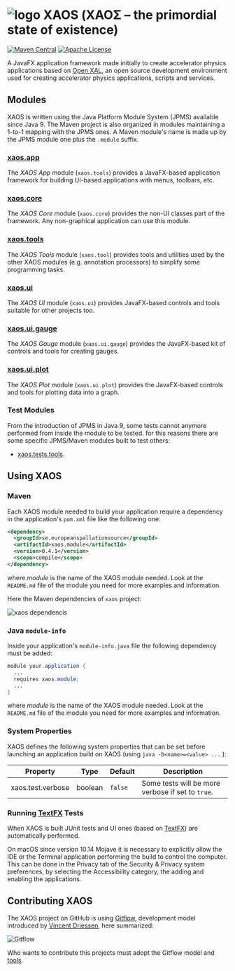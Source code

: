 # ![logo](https://github.com/ESSICS/XAOS/blob/master/doc/logo-small.png) XAOS (ΧΑΟΣ – the primordial state of existence)

<!-- [![Sonatype Nexus (Snapshots)](https://img.shields.io/nexus/s/https/oss.sonatype.org/se.europeanspallationsource/xaos.svg)](https://oss.sonatype.org/content/repositories/snapshots/se/europeanspallationsource/xaos/) -->
[![Maven Central](https://img.shields.io/maven-central/v/se.europeanspallationsource/xaos.svg)](https://repo1.maven.org/maven2/se/europeanspallationsource/xaos)
[![Apache License](https://img.shields.io/badge/license-Apache%20License%202.0-yellow.svg)](http://www.apache.org/licenses/LICENSE-2.0)

A JavaFX application framework made initially to create accelerator physics
applications based on [Open XAL](https://github.com/openxal/openxal), an open
source development environment used for creating accelerator physics
applications, scripts and services.


## Modules

XAOS is written using the Java Platform Module System (JPMS) available since
Java 9. The Maven project is also organized in modules maintaining a 1-to-1
mapping with the JPMS ones. A Maven module's name is made up by the JPMS module
one plus the `.module` suffix.

### [xaos.app](https://github.com/ESSICS/XAOS/tree/master/xaos.app.module)

The _XAOS App_ module (`xaos.tools`) provides a JavaFX-based application
framework for building UI-based applications with menus, toolbars, etc.

### [xaos.core](https://github.com/ESSICS/XAOS/tree/master/xaos.core.module)

The _XAOS Core_ module (`xaos.core`) provides the non-UI classes part of the
framework. Any non-graphical application can use this module.

### [xaos.tools](https://github.com/ESSICS/XAOS/tree/master/xaos.tools.module)

The _XAOS Tools_ module (`xaos.tool`) provides tools and utilities used by the
other XAOS modules (e.g. annotation processors) to simplify some programming
tasks.

### [xaos.ui](https://github.com/ESSICS/XAOS/tree/master/xaos.ui.module)

The _XAOS UI_ module (`xaos.ui`) provides JavaFX-based controls and tools
suitable for other projects too.

### [xaos.ui.gauge](https://github.com/ESSICS/XAOS/tree/master/xaos.ui.gauge.module)

The _XAOS Gauge_ module (`xaos.ui.gauge`) provides the JavaFX-based kit of
controls and tools for creating gauges.

### [xaos.ui.plot](https://github.com/ESSICS/XAOS/tree/master/xaos.ui.plot.module)

The _XAOS Plot_ module (`xaos.ui.plot`) provides the JavaFX-based controls and
tools for plotting data into a graph.

### Test Modules

From the introduction of JPMS in Java 9, some tests cannot anymore performed
from inside the module to be tested. for this reasons there are some specific
JPMS/Maven modules built to test others:

* [xaos.tests.tools](https://github.com/ESSICS/XAOS/tree/master/xaos.tests.tools.module).

## Using XAOS


### Maven

Each XAOS module needed to build your application require a dependency in the
application's `pom.xml` file like the following one:

```xml
<dependency>
  <groupId>se.europeanspallationsource</groupId>
  <artifactId>xaos.module</artifactId>
  <version>0.4.1</version>
  <scope>compile</scope>
</dependency>
```

where _module_ is the name of the XAOS module needed. Look at the `README.md`
file of the module you need for more examples and information.

Here the Maven dependencies of `xaos` project:

![xaos dependencis](https://github.com/ESSICS/XAOS/blob/master/doc/maven-dependencies.png)


### Java `module-info`

Inside your application's `module-info.java` file the following dependency must
be added:

```java
module your.application {
  ...
  requires xaos.module;
  ...
}
```

where _module_ is the name of the XAOS module needed. Look at the `README.md`
file of the module you need for more examples and information.


### System Properties

XAOS defines the following system properties that can be set before launching
an application build on XAOS (using `java -D<name>=<value> ...` ):

Property | Type | Default | Description
-------- | ---- | ------- | -----------
xaos.test.verbose | boolean | `false` | Some tests will be more verbose if set to `true`.

### Running [TextFX](https://github.com/TestFX/TestFX) Tests

When XAOS is built JUnit tests and UI ones (based on [TextFX](https://github.com/TestFX/TestFX))
are automatically performed.

On macOS since version 10.14 Mojave it is necessary to explicitly allow the IDE
or the Terminal application performing the build to control the computer. This
can be done in the Privacy tab of the Security & Privacy system preferences, by
selecting the Accessibility category, the adding and enabling the applications.


## Contributing XAOS


The XAOS project on GitHub is using [Gitflow](https://blog.axosoft.com/gitflow/),
development model introduced by [Vincent Driessen](http://nvie.com/posts/a-successful-git-branching-model/),
here summarized:

![Gitflow](http://nvie.com/img/git-model@2x.png)

Who wants to contribute this projects must adopt the Gitflow model and
[tools](https://github.com/nvie/gitflow).
